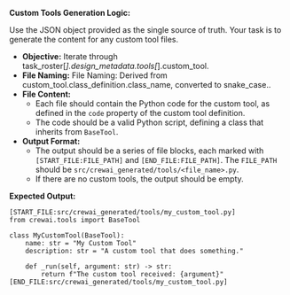 **Custom Tools Generation Logic:**

Use the JSON object provided as the single source of truth. Your task is to generate the content for any custom tool files.

*   **Objective:** Iterate through task_roster[*].design_metadata.tools[*].custom_tool.
*   **File Naming:** File Naming: Derived from custom_tool.class_definition.class_name, converted to snake_case..
*   **File Content:**
    *   Each file should contain the Python code for the custom tool, as defined in the `code` property of the custom tool definition.
    *   The code should be a valid Python script, defining a class that inherits from `BaseTool`.
*   **Output Format:**
    *   The output should be a series of file blocks, each marked with `[START_FILE:FILE_PATH]` and `[END_FILE:FILE_PATH]`. The `FILE_PATH` should be `src/crewai_generated/tools/<file_name>.py`.
    *   If there are no custom tools, the output should be empty.

**Expected Output:**

```
[START_FILE:src/crewai_generated/tools/my_custom_tool.py]
from crewai.tools import BaseTool

class MyCustomTool(BaseTool):
    name: str = "My Custom Tool"
    description: str = "A custom tool that does something."

    def _run(self, argument: str) -> str:
        return f"The custom tool received: {argument}"
[END_FILE:src/crewai_generated/tools/my_custom_tool.py]
```